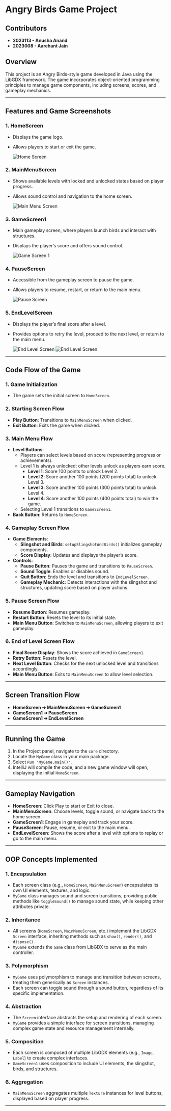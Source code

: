 # Angry Birds Game Project

## Contributors
- **2023113 - Anusha Anand**
- **2023008 - Aarehant Jain**

## Overview
This project is an Angry Birds-style game developed in Java using the LibGDX framework. The game incorporates object-oriented programming principles to manage game components, including screens, scores, and gameplay mechanics.

---

## Features and Game Screenshots

### 1. HomeScreen
- Displays the game logo.
- Allows players to start or exit the game.

  ![Home Screen](assets/HomeScreenSS.jpeg)

### 2. MainMenuScreen
- Shows available levels with locked and unlocked states based on player progress.
- Allows sound control and navigation to the home screen.

  ![Main Menu Screen](assets/MainMenuSS.jpeg)

### 3. GameScreen1
- Main gameplay screen, where players launch birds and interact with structures.
- Displays the player’s score and offers sound control.

  ![Game Screen 1](assets/GameScreenSS.jpeg)

### 4. PauseScreen
- Accessible from the gameplay screen to pause the game.
- Allows players to resume, restart, or return to the main menu.

  ![Pause Screen](assets/PauseMenuSS.jpeg)

### 5. EndLevelScreen
- Displays the player’s final score after a level.
- Provides options to retry the level, proceed to the next level, or return to the main menu.

  ![End Level Screen](assets/EndLevelWinSS.jpeg)
  ![End Level Screen](assets/EndLevelLoseSS.jpeg)
---

## Code Flow of the Game

### 1. Game Initialization
- The game sets the initial screen to `HomeScreen`.

### 2. Starting Screen Flow
- **Play Button**: Transitions to `MainMenuScreen` when clicked.
- **Exit Button**: Exits the game when clicked.

### 3. Main Menu Flow
- **Level Buttons**:
  - Players can select levels based on score (representing progress or achievements).
  - Level 1 is always unlocked; other levels unlock as players earn score.
    - **Level 1**: Score 100 points to unlock Level 2.
    - **Level 2**: Score another 100 points (200 points total) to unlock Level 3.
    - **Level 3**: Score another 100 points (300 points total) to unlock Level 4.
    - **Level 4**: Score another 100 points (400 points total) to win the game.
  - Selecting Level 1 transitions to `GameScreen1`.
- **Back Button**: Returns to `HomeScreen`.

### 4. Gameplay Screen Flow
- **Game Elements**:
  - **Slingshot and Birds**: `setupSlingshotAndBirds()` initializes gameplay components.
  - **Score Display**: Updates and displays the player’s score.
- **Controls**:
  - **Pause Button**: Pauses the game and transitions to `PauseScreen`.
  - **Sound Toggle**: Enables or disables sound.
  - **Quit Button**: Ends the level and transitions to `EndLevelScreen`.
  - **Gameplay Mechanic**: Detects interactions with the slingshot and structures, updating score based on player actions.

### 5. Pause Screen Flow
- **Resume Button**: Resumes gameplay.
- **Restart Button**: Resets the level to its initial state.
- **Main Menu Button**: Switches to `MainMenuScreen`, allowing players to exit gameplay.

### 6. End of Level Screen Flow
- **Final Score Display**: Shows the score achieved in `GameScreen1`.
- **Retry Button**: Resets the level.
- **Next Level Button**: Checks for the next unlocked level and transitions accordingly.
- **Main Menu Button**: Exits to `MainMenuScreen` to allow level selection.

---

## Screen Transition Flow
- **HomeScreen ➔ MainMenuScreen ➔ GameScreen1**
- **GameScreen1 ➔ PauseScreen**
- **GameScreen1 ➔ EndLevelScreen**

---

## Running the Game
1. In the Project panel, navigate to the `core` directory.
2. Locate the `MyGame` class in your main package.
3. Select `Run 'MyGame.main()'`.
4. IntelliJ will compile the code, and a new game window will open, displaying the initial `HomeScreen`.

---

## Gameplay Navigation
- **HomeScreen**: Click Play to start or Exit to close.
- **MainMenuScreen**: Choose levels, toggle sound, or navigate back to the home screen.
- **GameScreen1**: Engage in gameplay and track your score.
- **PauseScreen**: Pause, resume, or exit to the main menu.
- **EndLevelScreen**: Shows the score after a level with options to replay or go to the main menu.

---

## OOP Concepts Implemented

### 1. Encapsulation
- Each screen class (e.g., `HomeScreen`, `MainMenuScreen`) encapsulates its own UI elements, textures, and logic.
- `MyGame` class manages sound and screen transitions, providing public methods like `toggleSound()` to manage sound state, while keeping other attributes private.

### 2. Inheritance
- All screens (`HomeScreen`, `MainMenuScreen`, etc.) implement the LibGDX `Screen` interface, inheriting methods such as `show()`, `render()`, and `dispose()`.
- `MyGame` extends the `Game` class from LibGDX to serve as the main controller.

### 3. Polymorphism
- `MyGame` uses polymorphism to manage and transition between screens, treating them generically as `Screen` instances.
- Each screen can toggle sound through a sound button, regardless of its specific implementation.

### 4. Abstraction
- The `Screen` interface abstracts the setup and rendering of each screen.
- `MyGame` provides a simple interface for screen transitions, managing complex game state and resource management internally.

### 5. Composition
- Each screen is composed of multiple LibGDX elements (e.g., `Image`, `Label`) to create complex interfaces.
- `GameScreen1` uses composition to include UI elements, the slingshot, birds, and structures.

### 6. Aggregation
- `MainMenuScreen` aggregates multiple `Texture` instances for level buttons, displayed based on player progress.

---
